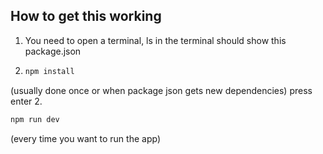 ## How to get this working

1. You need to open a terminal, ls in the terminal should show this package.json
2.
    ```bash
    npm install
    ```
 (usually done once or when package json gets new dependencies)
 press enter
2. 
```bash
npm run dev
```
 (every time you want to run the app)